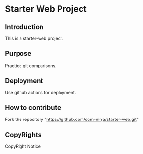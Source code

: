 # Starter Web Project

## Introduction

This is a starter-web project.

## Purpose

Practice git comparisons.

## Deployment

Use github actions for deployment.

## How to contribute

Fork the repository "https://github.com/scm-ninja/starter-web.git"

## CopyRights

CopyRight Notice.
